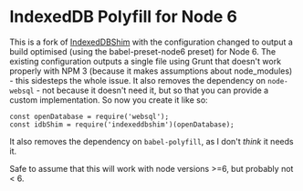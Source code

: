 # IndexedDB Polyfill for Node 6

This is a fork of [IndexedDBShim](https://github.com/axemclion/IndexedDBShim) with the configuration
changed to output a build optimised (using the babel-preset-node6 preset) for Node 6. The existing
configuration outputs a single file using Grunt that doesn't work properly with NPM 3 (because it
makes assumptions about node_modules) - this sidesteps the whole issue. It also removes the dependency
on `node-websql` - not because it doesn't need it, but so that you can provide a custom implementation.
So now you create it like so:

    const openDatabase = require('websql');
    const idbShim = require('indexeddbshim')(openDatabase);


It also removes the dependency on `babel-polyfill`, as I don't *think* it needs it.

Safe to assume that this will work with node versions >=6, but probably not < 6.
